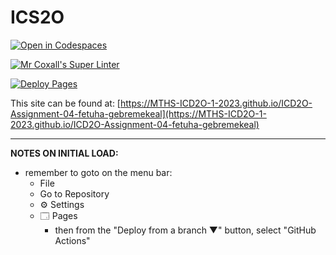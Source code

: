 # ICS2O

[![Open in Codespaces](https://classroom.github.com/assets/launch-codespace-7f7980b617ed060a017424585567c406b6ee15c891e84e1186181d67ecf80aa0.svg)](https://classroom.github.com/open-in-codespaces?assignment_repo_id=14937420)

[![Mr Coxall's Super Linter](https://github.com/MTHS-ICD2O-1-2023/ICD2O-Assignment-04-fetuha-gebremekeal/workflows/Mr%20Coxall's%20Super%20Linter/badge.svg)](https://github.com/MTHS-ICD2O-1-2023/ICD2O-Assignment-04-fetuha-gebremekeal/actions)

[![Deploy Pages](https://github.com/MTHS-ICD2O-1-2023/ICD2O-Assignment-04-fetuha-gebremekeal/workflows/Deploy%20Pages/badge.svg)](https://github.com/MTHS-ICD2O-1-2023/ICD2O-Assignment-04-fetuha-gebremekeal/actions)

This site can be found at: [https://MTHS-ICD2O-1-2023.github.io/ICD2O-Assignment-04-fetuha-gebremekeal](https://MTHS-ICD2O-1-2023.github.io/ICD2O-Assignment-04-fetuha-gebremekeal)

---

**NOTES ON INITIAL LOAD:**
- remember to goto on the menu bar:
  - File
  - Go to Repository
  - ⚙ Settings
  - 🗔 Pages
    - then from the "Deploy from a branch ▼" button, select "GitHub Actions"

